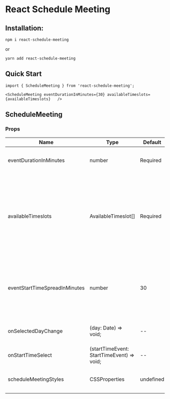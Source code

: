 # React Schedule Meeting

## Installation:

```
npm i react-schedule-meeting
```

or

```
yarn add react-schedule-meeting
```

## Quick Start

```
import { ScheduleMeeting } from 'react-schedule-meeting';

<ScheduleMeeting eventDurationInMinutes={30} availableTimeslots={availableTimeslots}   />

```

## ScheduleMeeting

### Props

| Name                          | Type                                      | Default   | Explanation                                                                                                                                                                                          |
| ----------------------------- | ----------------------------------------- | --------- | ---------------------------------------------------------------------------------------------------------------------------------------------------------------------------------------------------- |
| eventDurationInMinutes        | number                                    | Required  | The number of minutes each event will be scheduled.                                                                                                                                                  |
| availableTimeslots            | AvailableTimeslot[]                       | Required  | Timeslots of available time that events can be scheduled in. \*Example: If you are available every day from 9am to 5pm, you would pass in an array of AvailableTimeslots with those datetimes so tha |
| eventStartTimeSpreadInMinutes | number                                    | 30        | The length between the next possible event start time. _Example: For 30, an event start time will be available every 30 minutes._                                                                    |
| onSelectedDayChange           | (day: Date) => void;                      | --        | Callback for when the selected day changes on the calendar                                                                                                                                           |
| onStartTimeSelect             | (startTimeEvent: StartTimeEvent) => void; | --        | Callback for when a start time is clicked                                                                                                                                                            |
| scheduleMeetingStyles         | CSSProperties                             | undefined | Styles Object for the Schedule Calendar paper container                                                                                                                                              |

